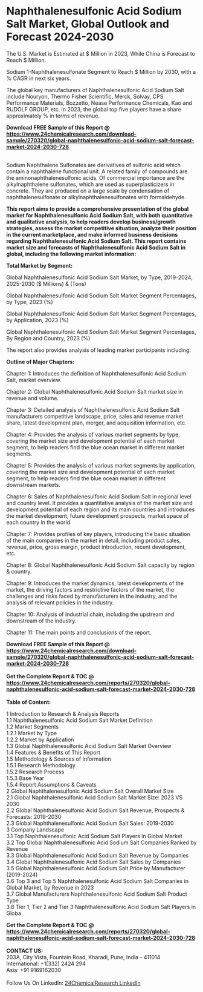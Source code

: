 <h1>Naphthalenesulfonic Acid Sodium Salt Market, Global Outlook and Forecast 2024-2030</h1><p>
The U.S. Market is Estimated at $ Million in 2023, While China is Forecast to Reach $ Million.</p><p>
Sodium 1-Naphthalenesulfonate Segment to Reach $ Million by 2030, with a % CAGR in next six years.</p><p>
The global key manufacturers of Naphthalenesulfonic Acid Sodium Salt include Nouryon, Thermo Fisher Scientific, Merck, Solvay, CPS Performance Materials, Bozzetto, Nease Performance Chemicals, Kao and RUDOLF GROUP, etc. in 2023, the global top five players have a share approximately % in terms of revenue.</p><div><b>Download FREE Sample of this Report @ 
            <a href="https://www.24chemicalresearch.com/download-sample/270320/global-naphthalenesulfonic-acid-sodium-salt-forecast-market-2024-2030-728">
            https://www.24chemicalresearch.com/download-sample/270320/global-naphthalenesulfonic-acid-sodium-salt-forecast-market-2024-2030-728</a></b></div><br><p>
Sodium Naphthalene Sulfonates are derivatives of sulfonic acid which contain a naphthalene functional unit. A related family of compounds are the aminonaphthalenesulfonic acids. Of commercial importance are the alkylnaphthalene sulfonates, which are used as superplasticizers in concrete. They are produced on a large scale by condensation of naphthalenesulfonate or alkylnaphthalenesulfonates with formaldehyde.</p><p>
<strong>This report aims to provide a comprehensive presentation of the global market for Naphthalenesulfonic Acid Sodium Salt, with both quantitative and qualitative analysis, to help readers develop business/growth strategies, assess the market competitive situation, analyze their position in the current marketplace, and make informed business decisions regarding Naphthalenesulfonic Acid Sodium Salt. This report contains market size and forecasts of Naphthalenesulfonic Acid Sodium Salt in global, including the following market information:</strong>
</p><p>
<strong>Total Market by Segment:</strong></p><p>
Global Naphthalenesulfonic Acid Sodium Salt Market, by Type, 2019-2024, 2025-2030 ($ Millions) &amp; (Tons)</p><p>
Global Naphthalenesulfonic Acid Sodium Salt Market Segment Percentages, by Type, 2023 (%)</p><p>
</p><p>
Global Naphthalenesulfonic Acid Sodium Salt Market Segment Percentages, by Application, 2023 (%)</p><p>
</p><p>
Global Naphthalenesulfonic Acid Sodium Salt Market Segment Percentages, By Region and Country, 2023 (%)</p><p>
</p><p>
The report also provides analysis of leading market participants including:</p><p>
</p><p>
</p><p>
</p><p><strong>Outline of Major Chapters:</strong></p><p>
</p><p>Chapter 1: Introduces the definition of Naphthalenesulfonic Acid Sodium Salt, market overview.</p><p>
Chapter 2: Global Naphthalenesulfonic Acid Sodium Salt market size in revenue and volume.</p><p>
Chapter 3: Detailed analysis of Naphthalenesulfonic Acid Sodium Salt manufacturers competitive landscape, price, sales and revenue market share, latest development plan, merger, and acquisition information, etc.</p><p>
Chapter 4: Provides the analysis of various market segments by type, covering the market size and development potential of each market segment, to help readers find the blue ocean market in different market segments.</p><p>
Chapter 5: Provides the analysis of various market segments by application, covering the market size and development potential of each market segment, to help readers find the blue ocean market in different downstream markets.</p><p>
Chapter 6: Sales of Naphthalenesulfonic Acid Sodium Salt in regional level and country level. It provides a quantitative analysis of the market size and development potential of each region and its main countries and introduces the market development, future development prospects, market space of each country in the world.</p><p>
Chapter 7: Provides profiles of key players, introducing the basic situation of the main companies in the market in detail, including product sales, revenue, price, gross margin, product introduction, recent development, etc.</p><p>
Chapter 8: Global Naphthalenesulfonic Acid Sodium Salt capacity by region &amp; country.</p><p>
Chapter 9: Introduces the market dynamics, latest developments of the market, the driving factors and restrictive factors of the market, the challenges and risks faced by manufacturers in the industry, and the analysis of relevant policies in the industry.</p><p>
Chapter 10: Analysis of industrial chain, including the upstream and downstream of the industry.</p><p>
Chapter 11: The main points and conclusions of the report.</p><div><b>Download FREE Sample of this Report @ 
            <a href="https://www.24chemicalresearch.com/download-sample/270320/global-naphthalenesulfonic-acid-sodium-salt-forecast-market-2024-2030-728">
            https://www.24chemicalresearch.com/download-sample/270320/global-naphthalenesulfonic-acid-sodium-salt-forecast-market-2024-2030-728</a></b></div><br><div><b>Get the Complete Report & TOC @ 
            <a href="https://www.24chemicalresearch.com/reports/270320/global-naphthalenesulfonic-acid-sodium-salt-forecast-market-2024-2030-728">
            https://www.24chemicalresearch.com/reports/270320/global-naphthalenesulfonic-acid-sodium-salt-forecast-market-2024-2030-728</a></b></div><br>
            <b>Table of Content:</b><p>1 Introduction to Research & Analysis Reports<br />
    1.1 Naphthalenesulfonic Acid Sodium Salt Market Definition<br />
    1.2 Market Segments<br />
        1.2.1 Market by Type<br />
        1.2.2 Market by Application<br />
    1.3 Global Naphthalenesulfonic Acid Sodium Salt Market Overview<br />
    1.4 Features & Benefits of This Report<br />
    1.5 Methodology & Sources of Information<br />
        1.5.1 Research Methodology<br />
        1.5.2 Research Process<br />
        1.5.3 Base Year<br />
        1.5.4 Report Assumptions & Caveats<br />
2 Global Naphthalenesulfonic Acid Sodium Salt Overall Market Size<br />
    2.1 Global Naphthalenesulfonic Acid Sodium Salt Market Size: 2023 VS 2030<br />
    2.2 Global Naphthalenesulfonic Acid Sodium Salt Revenue, Prospects & Forecasts: 2019-2030<br />
    2.3 Global Naphthalenesulfonic Acid Sodium Salt Sales: 2019-2030<br />
3 Company Landscape<br />
    3.1 Top Naphthalenesulfonic Acid Sodium Salt Players in Global Market<br />
    3.2 Top Global Naphthalenesulfonic Acid Sodium Salt Companies Ranked by Revenue<br />
    3.3 Global Naphthalenesulfonic Acid Sodium Salt Revenue by Companies<br />
    3.4 Global Naphthalenesulfonic Acid Sodium Salt Sales by Companies<br />
    3.5 Global Naphthalenesulfonic Acid Sodium Salt Price by Manufacturer (2019-2024)<br />
    3.6 Top 3 and Top 5 Naphthalenesulfonic Acid Sodium Salt Companies in Global Market, by Revenue in 2023<br />
    3.7 Global Manufacturers Naphthalenesulfonic Acid Sodium Salt Product Type<br />
    3.8 Tier 1, Tier 2 and Tier 3 Naphthalenesulfonic Acid Sodium Salt Players in Globa</p><div><b>Get the Complete Report & TOC @ 
            <a href="https://www.24chemicalresearch.com/reports/270320/global-naphthalenesulfonic-acid-sodium-salt-forecast-market-2024-2030-728">
            https://www.24chemicalresearch.com/reports/270320/global-naphthalenesulfonic-acid-sodium-salt-forecast-market-2024-2030-728</a></b></div><br><b>CONTACT US:</b><br>
            203A, City Vista, Fountain Road, Kharadi, Pune, India - 411014<br>
            International: +1(332) 2424 294<br>
            Asia: +91 9169162030 <br><br>
            Follow Us On LinkedIn: <a href="https://www.linkedin.com/company/24chemicalresearch/">24ChemicalResearch LinkedIn</a>